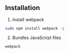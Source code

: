 ## Installation
1. Install webpack
```bash
sudo npm install webpack -g
```

2. Bundles JavaScirpt files
```bash
webpack
```
